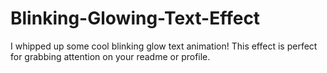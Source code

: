 # Blinking-Glowing-Text-Effect
I whipped up some cool blinking glow text animation! This effect is perfect for grabbing attention on your readme or profile.
